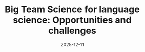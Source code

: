 ---
title: "Big Team Science for language science: Opportunities and challenges "
collection: publications
permalink: /publication/2025-10-01-faytak-bts-2025
date: 2025-12-11
venue: 'Linguistics: An Interdisciplinary Journal of the Language Sciences'
citation: 'Faytak, M., Kadavá, Š., Özsoy, O., Xu, C.[…], <strong>Bevivino, D.</strong>, […], &amp; Buchanan, E.M. and Roettger, T.B. (accepted). Big Team Science for Language Science: Opportunities and Challenges. <em>Linguistics: An Interdisciplinary Journal of the Language Sciences</em> [preprint at https://osf.io/3pkj6]'
category: inprogress
---